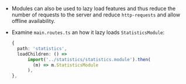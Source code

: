 - Modules can also be used to lazy load features and thus reduce the number of requests to the server and reduce `http-requests` and allow offline availability.

- Examine `main.routes.ts` an how it lazy loads `StatisticsModule`:

  ```typescript
  {
    path: 'statistics',
    loadChildren: () =>
        import('../statistics/statistics.module').then(
          (m) => m.StatisticsModule
        ),
  },
  ```
